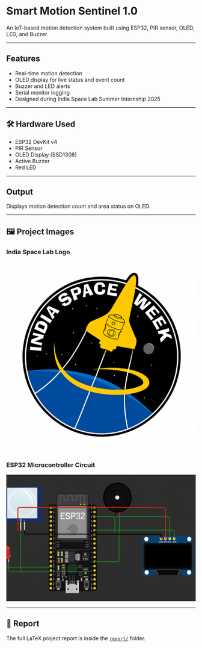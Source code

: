 # Smart Motion Sentinel 1.0 

An IoT-based motion detection system built using ESP32, PIR sensor, OLED, LED, and Buzzer.

---

##  Features
- Real-time motion detection
- OLED display for live status and event count
- Buzzer and LED alerts
- Serial monitor logging
- Designed during India Space Lab Summer Internship 2025

---

## 🛠️ Hardware Used
- ESP32 DevKit v4
- PIR Sensor
- OLED Display (SSD1306)
- Active Buzzer
- Red LED

---

##  Output
Displays motion detection count and area status on OLED.

---

## 🖼 Project Images

### India Space Lab Logo
![India Space Lab Logo](India_space.png)

### ESP32 Microcontroller Circuit
![ESP32 Motion Detection Circuit](ESP32.png)

---

## 📄 Report
The full LaTeX project report is inside the [`report/`](Report.pdf) folder.

